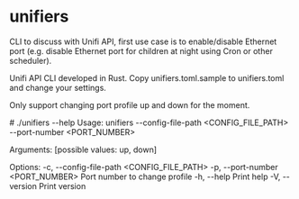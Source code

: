 # unifiers
CLI to discuss with Unifi API, first use case is to enable/disable Ethernet port (e.g. disable Ethernet port for children at night using Cron or other scheduler).

Unifi API CLI developed in Rust.
Copy unifiers.toml.sample to unifiers.toml and change your settings.

Only support changing port profile up and down for the moment.

\# ./unifiers --help
Usage: unifiers --config-file-path <CONFIG_FILE_PATH> --port-number <PORT_NUMBER> <PROFILE>

Arguments:
  <PROFILE>  [possible values: up, down]

Options:
  -c, --config-file-path <CONFIG_FILE_PATH>
  -p, --port-number <PORT_NUMBER>            Port number to change profile
  -h, --help                                 Print help
  -V, --version                              Print version
